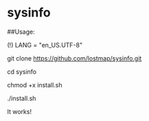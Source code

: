 # sysinfo

##Usage:

(!) LANG = "en_US.UTF-8"

git clone https://github.com/lostmap/sysinfo.git

cd sysinfo

chmod +x install.sh

./install.sh

It works!
